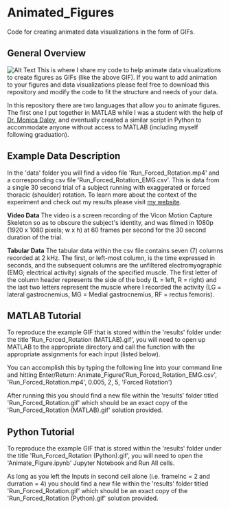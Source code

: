 # Animated_Figures
Code for creating animated data visualizations in the form of GIFs.

## General Overview
![Alt Text](https://alexduman.weebly.com/uploads/1/1/0/6/110678391/run-forced-rotation_orig.gif)
This is where I share my code to help animate data visualizations to create figures as GIFs (like the above GIF). If you want to add animation to your figures and data visualizations please feel free to download this repository and modify the code to fit the structure and needs of your data.

In this repository there are two languages that allow you to animate figures. The first one I put together in MATLAB while I was a student with the help of [Dr. Monica Daley](https://neuromechanics.bio.uci.edu/), and eventually created a similar script in Python to accommodate anyone without access to MATLAB (including myself following graduation).

## Example Data Description
In the 'data' folder you will find a video file 'Run_Forced_Rotation.mp4' and a corresponding csv file 'Run_Forced_Rotation_EMG.csv'. This is data from a single 30 second trial of a subject running with exaggerated or forced thoracic (shoulder) rotation. To learn more about the context of the experiment and check out my results please visit [my website](https://alexduman.weebly.com/shoulder_rotation.html).

**Video Data**
The video is a screen recording of the Vicon Motion Capture Skeleton so as to obscure the subject's identity, and was filmed in 1080p (1920 x 1080 pixels; w x h) at 60 frames per second for the 30 second duration of the trial. 

**Tabular Data**
The tabular data within the csv file contains seven (7) columns recorded at 2 kHz. The first, or left-most column, is the time expressed in seconds, and the subsequent columns are the unfiltered electromyographic (EMG; electrical activity) signals of the specified muscle. The first letter of the column header represents the side of the body (L = left, R = right) and the last two letters represent the muscle where I recorded the activity (LG = lateral gastrocnemius, MG = Medial gastrocnemius, RF = rectus femoris).

## MATLAB Tutorial
To reproduce the example GIF that is stored within the 'results' folder under the title 'Run_Forced_Rotation (MATLAB).gif', you will need to open up MATLAB to the appropriate directory and call the function with the appropriate assignments for each input (listed below).

You can accomplish this by typing the following line into your command line and hitting Enter/Return:
Animate_Figure('Run_Forced_Rotation_EMG.csv', 'Run_Forced_Rotation.mp4', 0.005, 2, 5, 'Forced Rotation')

After running this you should find a new file within the 'results' folder titled 'Run_Forced_Rotation.gif' which should be an exact copy of the 'Run_Forced_Rotation (MATLAB).gif' solution provided.


## Python Tutorial
To reproduce the example GIF that is stored within the 'results' folder under the title 'Run_Forced_Rotation (Python).gif', you will need to open the 'Animate_Figure.ipynb' Jupyter Notebook and Run All cells. 

As long as you left the Inputs in second cell alone (i.e. frameInc = 2 and durration = 4) you should find a new file within the 'results' folder titled 'Run_Forced_Rotation.gif' which should be an exact copy of the 'Run_Forced_Rotation (Python).gif' solution provided.
